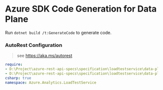 # Azure SDK Code Generation for Data Plane

Run `dotnet build /t:GenerateCode` to generate code.

### AutoRest Configuration
> see https://aka.ms/autorest

``` yaml
require:
- D:\Project\azure-rest-api-specs\specification\loadtestservice\data-plane\readme.md
- D:\Project\azure-rest-api-specs\specification\loadtestservice\data-plane\readme.csharp.md
csharp: true 
namespace: Azure.Analytics.LoadTestService

 
 
```
